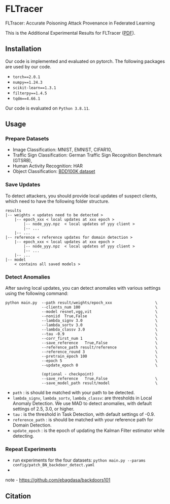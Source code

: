 # FLTracer
FLTracer: Accurate Poisoning Attack Provenance in Federated Learning

This is the Additional Experimental Results for FLTracer ([PDF](https://github.com/Eyr3/FLTracer/blob/main/FLTracer_Additional_Experimental_Results.pdf)).


## Installation
Our code is implemented and evaluated on pytorch. The following packages are used by our code.

- `torch==2.0.1`
- `numpy==1.24.3`
- `scikit-learn==1.3.1`
- `filterpy==1.4.5`
- `tqdm==4.66.1`

Our code is evaluated on `Python 3.8.11`.


## Usage
### Prepare Datasets
- Image Classification: MNIST, EMNIST, CIFAR10,
- Traffic Sign Classification: German Traffic Sign Recognition Benchmark (GTSRB),
- Human Activity Recognition: HAR
- Object Classification: [BDD100K dataset](https://www.vis.xyz/bdd100k/)


### Save Updates
To detect attackers, you should provide local updates of suspect clients, which need to have the following folder structure. 
```shell
results
|-- weights < updates need to be detected >
    |-- epoch_xxx < local updates at xxx epoch >
        |-- node_yyy.npz  < local updates of yyy client >
        |-- ...
    |-- ...
|-- reference < reference updates for domain detection >
    |-- epoch_xxx < local updates at xxx epoch >
        |-- node_yyy.npz  < local updates of yyy client >
        |-- ...
    |-- ...
|-- model
    < contains all saved models >
```

### Detect Anomalies
After saving local updates, you can detect anomalies with various settings using the following command:

```
python main.py  --path result/weights/epoch_xxx                   \
                --clients_num 100                                 \
                --model resnet,vgg,vit                            \
                --noniid  True,False                              \
                --lambda_signv 3.0                                \
                --lambda_sortv 3.0                                \
                --lambda_classv 3.0                               \
                --tau -0.9                                        \
                --corr_first_num 1                                \
                --save_reference   True,False                     \
                --reference_path result/reference                 \
                --reference_round 3                               \
                --pretrain_epoch 100                              \
                --epoch 5                                         \
                --update_epoch 0                                  \

                (optional - checkpoint)
                --save_reference   True,False                     \
                --save_model_path result/model                    \
```
- `path` : is should be matched with your path to be detected. 
- `lambda_signv`, `lambda_sortv`, `lambda_classv`: are thresholds in Local Anomaly Detection. We use MAD to detect anomalies, with default settings of 2.5, 3.0, or higher.
- `tau` : is the threshold in Task Detection, with default settings of -0.9.
- `reference_path` : is should be matched with your reference path for Domain Detection. 
- `update_epoch` : is the epoch of updating the Kalman Filter estimator while detecting.

### Repeat Experiments
- run experiments for the four datasets:
  ```python main.py --params config/patch_BN_backdoor_detect.yaml ```
- 
note - https://github.com/ebagdasa/backdoors101


## Citation
``` 123
```


